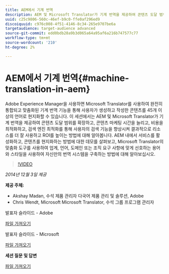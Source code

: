 ```yaml
---
title: AEM에서 기계 번역
description: AEM 및 Microsoft Translator가 기계 번역을 제공하여 콘텐츠 도달 범위를 확장하고, 콘텐츠 마케팅 시간을 늘리고, 비용을 최적화하고, 검색 엔진 최적화를 통해 사용자의 검색 기능을 향상시켜 결과적으로 리소스를 더 잘 사용하고 ROI를 높이는 방법을 알아봅니다.
uuid: c25c9806-560c-46ef-b9c0-ffe0af296ed9
discoiquuid: c976c008-4f51-4146-8c34-265e9707be6a
targetaudience: target-audience advanced
source-git-commit: edd0bdb28a9b3d065a64a95af6a216b747577c77
workflow-type: tm+mt
source-wordcount: '210'
ht-degree: 2%

---
```


# AEM에서 기계 번역{#machine-translation-in-aem}

Adobe Experience Manager을 사용하면 Microsoft Translator를 사용하여 완전히 통합되고 맞춤화된 기계 번역 기능을 통해 사용자가 생성하고 작성한 콘텐츠를 45개 이상의 언어로 현지화할 수 있습니다. 이 세션에서는 AEM 및 Microsoft Translator가 기계 번역을 제공하여 콘텐츠 도달 범위를 확장하고, 콘텐츠 마케팅 시간을 늘리고, 비용을 최적화하고, 검색 엔진 최적화를 통해 사용자의 검색 기능을 향상시켜 결과적으로 리소스를 더 잘 사용하고 ROI를 높이는 방법에 대해 알아봅니다. AEM 내에서 서비스를 활성화하고, 콘텐츠를 현지화하는 방법에 대한 데모를 살펴보고, Microsoft Translator의 맞춤화 도구를 사용하여 업계, 언어, 도메인 또는 조직 요구 사항에 맞게 선호하는 용어와 스타일을 사용하여 자신만의 번역 시스템을 구축하는 방법에 대해 알아보십시오.

>[!VIDEO](https://video.tv.adobe.com/v/19383/?quality=9)

*2014년 12월 3일 제공*

**제공 주체:**

* Akshay Madan, 수석 제품 관리자 다국어 제품 관리 및 솔루션, Adobe
* Chris Wendt, Microsoft Microsoft Translator, 수석 그룹 프로그램 관리자

발표자 슬라이드 - Adobe

[파일 가져오기](assets/aem-gems-machine-translation-12-03-14.pdf)

발표자 슬라이드 - Microsoft

[파일 가져오기](assets/adobe-microsoft-gems-12-03-14.pdf)

**세션 질문 및 답변**

[파일 가져오기](assets/q-a-machine-translation-12-3-14.pdf)
<!--
[Get back to the Overview](https://helpx.adobe.com/experience-manager/kt/eseminars/gems/aem-index.html)
-->
